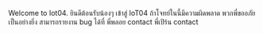 Welcome to Iot04. ยินดีต้อนรับน้องๆ เข้าสู่ IoT04 
ถ้าโจทย์ในนี้มีความผิดพลาด พวกพี่ขออภัยเป็นอย่างยิ่ง 
สามารถรายงาน bug ได้ที่ พี่พลอย contact พี่เปิร์น contact
